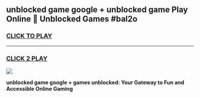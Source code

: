 
## unblocked game google + unblocked game Play Online 👋 Unblocked Games #bal2o
<h3>
<a href="https://premium.freeplayer.one?title=unblocked_game_google_+&ref=21F">CLICK TO PLAY</a></h3>
<hr>

<h3>
<a href="https://premium.freeplayer.one?title=unblocked_game_google_+&ref=21F">CLICK 2 PLAY</a>
  
</h3>

<a href="https://premium.freeplayer.one?title=unblocked_game_google_+&ref=21F/"><img src="https://clearcache.store/games.png"></a>


**unblocked game google + games unblocked: Your Gateway to Fun and Accessible Online Gaming**
